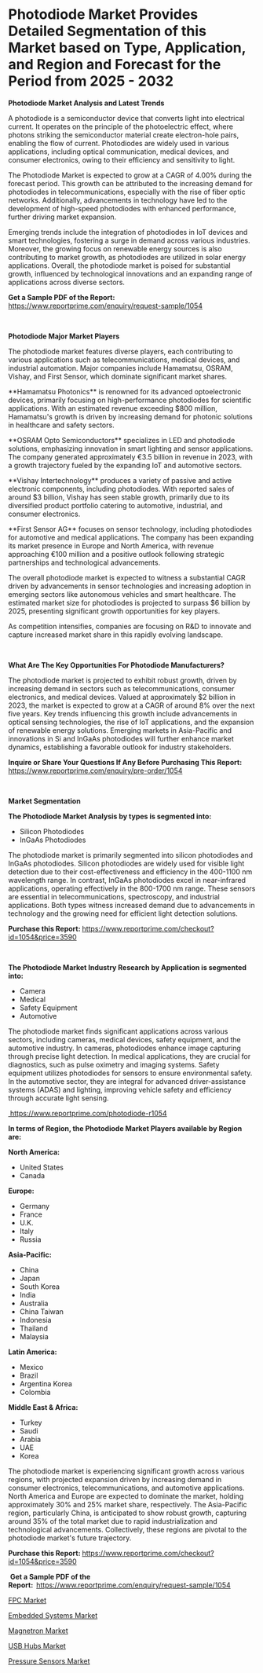 <p><h1>Photodiode Market Provides Detailed Segmentation of this Market based on Type, Application, and Region and Forecast for the Period from 2025 - 2032</h1></p><p><strong>Photodiode Market Analysis and Latest Trends</strong></p>
<p><p>A photodiode is a semiconductor device that converts light into electrical current. It operates on the principle of the photoelectric effect, where photons striking the semiconductor material create electron-hole pairs, enabling the flow of current. Photodiodes are widely used in various applications, including optical communication, medical devices, and consumer electronics, owing to their efficiency and sensitivity to light.</p><p>The Photodiode Market is expected to grow at a CAGR of 4.00% during the forecast period. This growth can be attributed to the increasing demand for photodiodes in telecommunications, especially with the rise of fiber optic networks. Additionally, advancements in technology have led to the development of high-speed photodiodes with enhanced performance, further driving market expansion. </p><p>Emerging trends include the integration of photodiodes in IoT devices and smart technologies, fostering a surge in demand across various industries. Moreover, the growing focus on renewable energy sources is also contributing to market growth, as photodiodes are utilized in solar energy applications. Overall, the photodiode market is poised for substantial growth, influenced by technological innovations and an expanding range of applications across diverse sectors.</p></p>
<p><strong>Get a Sample PDF of the Report:&nbsp;</strong> <a href="https://www.reportprime.com/enquiry/request-sample/1054?utm_campaign=1113&utm_medium=2&utm_source=Github&utm_content=ia&utm_term=18032025&utm_id=photodiode">https://www.reportprime.com/enquiry/request-sample/1054</a></p>
<p>&nbsp;</p>
<p><strong>Photodiode Major Market Players</strong></p>
<p><p>The photodiode market features diverse players, each contributing to various applications such as telecommunications, medical devices, and industrial automation. Major companies include Hamamatsu, OSRAM, Vishay, and First Sensor, which dominate significant market shares.</p><p>**Hamamatsu Photonics** is renowned for its advanced optoelectronic devices, primarily focusing on high-performance photodiodes for scientific applications. With an estimated revenue exceeding $800 million, Hamamatsu's growth is driven by increasing demand for photonic solutions in healthcare and safety sectors.</p><p>**OSRAM Opto Semiconductors** specializes in LED and photodiode solutions, emphasizing innovation in smart lighting and sensor applications. The company generated approximately €3.5 billion in revenue in 2023, with a growth trajectory fueled by the expanding IoT and automotive sectors.</p><p>**Vishay Intertechnology** produces a variety of passive and active electronic components, including photodiodes. With reported sales of around $3 billion, Vishay has seen stable growth, primarily due to its diversified product portfolio catering to automotive, industrial, and consumer electronics.</p><p>**First Sensor AG** focuses on sensor technology, including photodiodes for automotive and medical applications. The company has been expanding its market presence in Europe and North America, with revenue approaching €100 million and a positive outlook following strategic partnerships and technological advancements.</p><p>The overall photodiode market is expected to witness a substantial CAGR driven by advancements in sensor technologies and increasing adoption in emerging sectors like autonomous vehicles and smart healthcare. The estimated market size for photodiodes is projected to surpass $6 billion by 2025, presenting significant growth opportunities for key players. </p><p>As competition intensifies, companies are focusing on R&D to innovate and capture increased market share in this rapidly evolving landscape.</p></p>
<p>&nbsp;</p>
<p><strong>What Are The Key Opportunities For Photodiode Manufacturers?</strong></p>
<p><p>The photodiode market is projected to exhibit robust growth, driven by increasing demand in sectors such as telecommunications, consumer electronics, and medical devices. Valued at approximately $2 billion in 2023, the market is expected to grow at a CAGR of around 8% over the next five years. Key trends influencing this growth include advancements in optical sensing technologies, the rise of IoT applications, and the expansion of renewable energy solutions. Emerging markets in Asia-Pacific and innovations in Si and InGaAs photodiodes will further enhance market dynamics, establishing a favorable outlook for industry stakeholders.</p></p>
<p><strong>Inquire or Share Your Questions If Any Before Purchasing This Report:</strong> <a href="https://www.reportprime.com/enquiry/pre-order/1054?utm_campaign=1113&utm_medium=2&utm_source=Github&utm_content=ia&utm_term=18032025&utm_id=photodiode">https://www.reportprime.com/enquiry/pre-order/1054</a></p>
<p>&nbsp;</p>
<p><strong>Market Segmentation</strong></p>
<p><strong>The Photodiode Market Analysis by types is segmented into:</strong></p>
<p><ul><li>Silicon Photodiodes</li><li>InGaAs Photodiodes</li></ul></p>
<p><p>The photodiode market is primarily segmented into silicon photodiodes and InGaAs photodiodes. Silicon photodiodes are widely used for visible light detection due to their cost-effectiveness and efficiency in the 400-1100 nm wavelength range. In contrast, InGaAs photodiodes excel in near-infrared applications, operating effectively in the 800-1700 nm range. These sensors are essential in telecommunications, spectroscopy, and industrial applications. Both types witness increased demand due to advancements in technology and the growing need for efficient light detection solutions.</p></p>
<p><strong>Purchase this Report:&nbsp;</strong><a href="https://www.reportprime.com/checkout?id=1054&price=3590&utm_campaign=1113&utm_medium=2&utm_source=Github&utm_content=ia&utm_term=18032025&utm_id=photodiode">https://www.reportprime.com/checkout?id=1054&price=3590</a></p>
<p>&nbsp;</p>
<p><strong>The Photodiode Market Industry Research by Application is segmented into:</strong></p>
<p><ul><li>Camera</li><li>Medical</li><li>Safety Equipment</li><li>Automotive</li></ul></p>
<p><p>The photodiode market finds significant applications across various sectors, including cameras, medical devices, safety equipment, and the automotive industry. In cameras, photodiodes enhance image capturing through precise light detection. In medical applications, they are crucial for diagnostics, such as pulse oximetry and imaging systems. Safety equipment utilizes photodiodes for sensors to ensure environmental safety. In the automotive sector, they are integral for advanced driver-assistance systems (ADAS) and lighting, improving vehicle safety and efficiency through accurate light sensing.</p></p>
<p><a href="https://www.reportprime.com/photodiode-r1054?utm_campaign=1113&utm_medium=2&utm_source=Github&utm_content=ia&utm_term=18032025&utm_id=photodiode">&nbsp;https://www.reportprime.com/photodiode-r1054</a></p>
<p><strong>In terms of Region, the Photodiode Market Players available by Region are:</strong></p>
<p>
    <p> <strong> North America: </strong>
        <ul>
            <li>United States</li>
            <li>Canada</li>
        </ul>
        </p> 
    <p> <strong> Europe: </strong>
        <ul>
            <li>Germany</li>
            <li>France</li>
            <li>U.K.</li>
            <li>Italy</li>
            <li>Russia</li>
        </ul>
        </p> 
    <p> <strong> Asia-Pacific: </strong>
        <ul>
            <li>China</li>
            <li>Japan</li>
            <li>South Korea</li>
            <li>India</li>
            <li>Australia</li>
            <li>China Taiwan</li>
            <li>Indonesia</li>
            <li>Thailand</li>
            <li>Malaysia</li>
        </ul>
        </p> 
    <p> <strong> Latin America: </strong>
        <ul>
            <li>Mexico</li>
            <li>Brazil</li>
            <li>Argentina Korea</li>
            <li>Colombia</li>
        </ul>
        </p> 
    <p> <strong> Middle East & Africa: </strong>
        <ul>
            <li>Turkey</li>
            <li>Saudi</li>
            <li>Arabia</li>
            <li>UAE</li>
            <li>Korea</li>
        </ul>
    </p>
    </p>
<p><p>The photodiode market is experiencing significant growth across various regions, with projected expansion driven by increasing demand in consumer electronics, telecommunications, and automotive applications. North America and Europe are expected to dominate the market, holding approximately 30% and 25% market share, respectively. The Asia-Pacific region, particularly China, is anticipated to show robust growth, capturing around 35% of the total market due to rapid industrialization and technological advancements. Collectively, these regions are pivotal to the photodiode market's future trajectory.</p></p>
<p><strong>Purchase this Report: </strong><a href="https://www.reportprime.com/checkout?id=1054&price=3590&utm_campaign=1113&utm_medium=2&utm_source=Github&utm_content=ia&utm_term=18032025&utm_id=photodiode">https://www.reportprime.com/checkout?id=1054&price=3590</a></p>
<p>&nbsp;<strong>Get a Sample PDF of the Report:&nbsp;&nbsp;</strong><a href="https://www.reportprime.com/enquiry/request-sample/1054?utm_campaign=1113&utm_medium=2&utm_source=Github&utm_content=ia&utm_term=18032025&utm_id=photodiode">https://www.reportprime.com/enquiry/request-sample/1054</a></p>
<p><strong></strong></p>
<p><p><a href="https://github.com/bettysbozer/Market-Research-Report-List-1/blob/main/fpc-market.md?utm_campaign=1113&utm_medium=2&utm_source=Github&utm_content=ia&utm_term=18032025&utm_id=photodiode">FPC Market</a></p><p><a href="https://github.com/achilekirwan/Market-Research-Report-List-1/blob/main/embedded-systems-market.md?utm_campaign=1113&utm_medium=2&utm_source=Github&utm_content=ia&utm_term=18032025&utm_id=photodiode">Embedded Systems Market</a></p><p><a href="https://github.com/safurdorthu8/Market-Research-Report-List-1/blob/main/magnetron-market.md?utm_campaign=1113&utm_medium=2&utm_source=Github&utm_content=ia&utm_term=18032025&utm_id=photodiode">Magnetron Market</a></p><p><a href="https://github.com/artussavasrv/Market-Research-Report-List-1/blob/main/usb-hubs-market.md?utm_campaign=1113&utm_medium=2&utm_source=Github&utm_content=ia&utm_term=18032025&utm_id=photodiode">USB Hubs Market</a></p><p><a href="https://github.com/yosenadhler/Market-Research-Report-List-1/blob/main/pressure-sensors-market.md?utm_campaign=1113&utm_medium=2&utm_source=Github&utm_content=ia&utm_term=18032025&utm_id=photodiode">Pressure Sensors Market</a></p></p>
